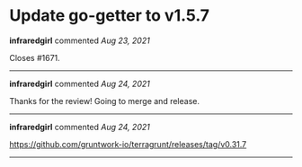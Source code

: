 # Update go-getter to v1.5.7

**infraredgirl** commented *Aug 23, 2021*

Closes #1671.
<br />
***


**infraredgirl** commented *Aug 24, 2021*

Thanks for the review! Going to merge and release.
***

**infraredgirl** commented *Aug 24, 2021*

https://github.com/gruntwork-io/terragrunt/releases/tag/v0.31.7
***

